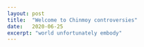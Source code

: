 ```yaml
---
layout: post
title:  "Welcome to Chinmoy controversies"
date:   2020-06-25
excerpt: "world unfortunately embody"
---
```

